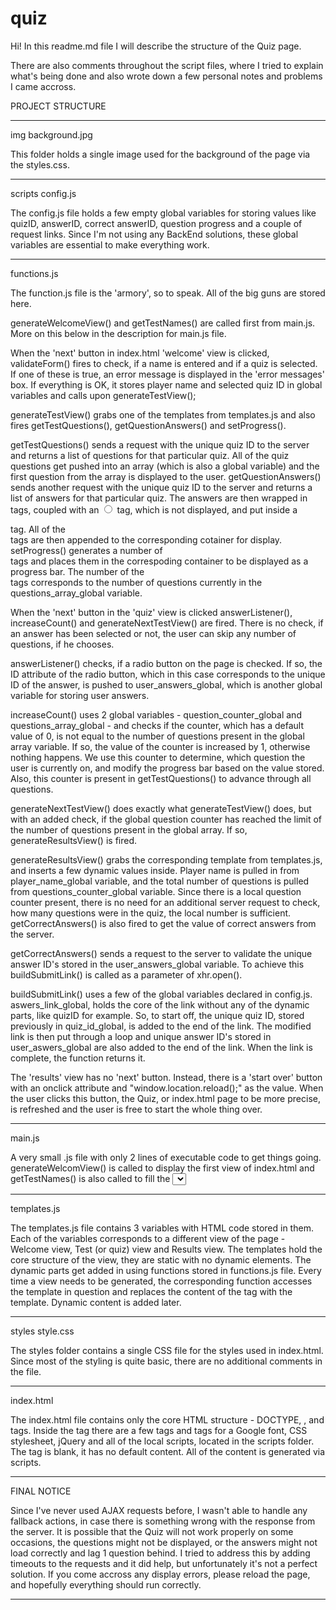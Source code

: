# quiz

Hi!
In this readme.md file I will describe the structure of the Quiz page.

There are also comments throughout the script files, where I tried to explain what's being done and also wrote down
a few personal notes and problems I came accross.

PROJECT STRUCTURE

----------------------------------------------------------------------------------------------------------------
img
  background.jpg
 
This folder holds a single image used for the background of the page via the styles.css.

----------------------------------------------------------------------------------------------------------------

scripts
  config.js
  
 The config.js file holds a few empty global variables for storing values like quizID, answerID, correct answerID, 
 question progress and a couple of request links. Since I'm not using any BackEnd solutions, these global variables are 
 essential to make everything work.
 
----------------------------------------------------------------------------------------------------------------

  functions.js
  
 The function.js file is the 'armory', so to speak. All of the big guns are stored here.
 
 generateWelcomeView() and getTestNames() are called first from main.js. More on this below in the description for main.js file.
 
 When the 'next' button in index.html 'welcome' view is clicked, validateForm() fires to check, if a name is entered and 
 if a quiz is selected. If one of these is true, an error message is displayed in the 'error messages' box. If everything is 
 OK, it stores player name and selected quiz ID in global variables and calls upon generateTestView();
 
 generateTestView() grabs one of the templates from templates.js and also fires getTestQuestions(), getQuestionAnswers() and 
 setProgress().
 
 getTestQuestions() sends a request with the unique quiz ID to the server and returns a list of questions for that particular quiz. 
 All of the quiz questions get pushed into an array (which is also a global variable) and the first question from the array 
 is displayed to the user.
 getQuestionAnswers() sends another request with the unique quiz ID to the server and returns a list of answers for that particular 
 quiz. The answers are then wrapped in <label> tags, coupled with an <input type="radio"> tag, which is not displayed, and put 
 inside a <div> tag. All of the <div> tags are then appended to the corresponding cotainer for display.
 setProgress() generates a number of <div> tags and places them in the correspoding container to be displayed as a progress bar. 
 The number of the <div> tags corresponds to the number of questions currently in the questions_array_global variable.
  
  When the 'next' button in the 'quiz' view is clicked answerListener(), increaseCount() and generateNextTestView() are fired. There 
  is no check, if an answer has been selected or not, the user can skip any number of questions, if he chooses.
  
  answerListener() checks, if a radio button on the page is checked. If so, the ID attribute of the radio button, which in this 
  case corresponds to the unique ID of the answer, is pushed to user_answers_global, which is another global variable for storing 
  user answers.
  
  increaseCount() uses 2 global variables - question_counter_global and questions_array_global - and checks if the counter, which 
  has a default value of 0, is not equal to the number of questions present in the global array variable. If so, the value of the 
  counter is increased by 1, otherwise nothing happens. We use this counter to determine, which question the user is currently on, 
  and modify the progress bar based on the value stored. Also, this counter is present in getTestQuestions() to advance through 
  all questions.
  
  generateNextTestView() does exactly what generateTestView() does, but with an added check, if the global question counter has 
  reached the limit of the number of questions present in the global array. If so, generateResultsView() is fired.
  
  generateResultsView() grabs the corresponding template from templates.js, and inserts a few dynamic values inside. Player name 
  is pulled in from player_name_global variable, and the total number of questions is pulled from questions_counter_global variable. 
  Since there is a local question counter present, there is no need for an additional server request to check, how many questions 
  were in the quiz, the local number is sufficient. getCorrectAnswers() is also fired to get the value of correct answers from the 
  server.
  
  getCorrectAnswers() sends a request to the server to validate the unique answer ID's stored in the user_answers_global variable. To 
  achieve this buildSubmitLink() is called as a parameter of xhr.open().
  
  buildSubmitLink() uses a few of the global variables declared in config.js. aswers_link_global, holds the core of the link without 
  any of the dynamic parts, like quizID for example. So, to start off, the unique quiz ID, stored previously in quiz_id_global, 
  is added to the end of the link. The modified link is then put through a loop and unique answer ID's stored in user_aswers_global 
  are also added to the end of the link. When the link is complete, the function returns it.
  
  The 'results' view has no 'next' button. Instead, there is a 'start over' button with an onclick attribute and
  "window.location.reload();" as the value. When the user clicks this button, the Quiz, or index.html page to be more precise, 
  is refreshed and the user is free to start the whole thing over.
 
----------------------------------------------------------------------------------------------------------------

  main.js
  
A very small .js file with only 2 lines of executable code to get things going. generateWelcomView() is called to display
the first view of index.html and getTestNames() is also called to fill the <select> tag with a list of available quizzes.
The rest of the flow is carried on from within other functions, for example, the next function in line to be executed
is validateForm(), which checks if a name is entered and if a quiz is selected, and if they are, calls for generateTestView(),
which carries the flow further.
  
----------------------------------------------------------------------------------------------------------------

  templates.js
  
 The templates.js file contains 3 variables with HTML code stored in them. Each of the variables corresponds to a 
 different view of the page - Welcome view, Test (or quiz) view and Results view. The templates hold the core structure
 of the view, they are static with no dynamic elements. The dynamic parts get added in using functions stored in functions.js
 file. Every time a view needs to be generated, the corresponding function accesses the template in question and replaces 
 the content of the <body> tag with the template. Dynamic content is added later.
  
----------------------------------------------------------------------------------------------------------------

styles
  style.css
  
 The styles folder contains a single CSS file for the styles used in index.html. Since most of the styling is quite basic,
 there are no additional comments in the file.
 
----------------------------------------------------------------------------------------------------------------

index.html

The index.html file contains only the core HTML structure - DOCTYPE, <html>, <head> and <body> tags. Inside the <head> tag
there are a few <meta> tags and <link> tags for a Google font, CSS stylesheet, jQuery and all of the local scripts, located in 
the scripts folder. The <body> tag is blank, it has no default content. All of the content is generated via scripts.
  
----------------------------------------------------------------------------------------------------------------

FINAL NOTICE

Since I've never used AJAX requests before, I wasn't able to handle any fallback actions, in case there is something 
wrong with the response from the server. It is possible that the Quiz will not work properly on some occasions, the questions 
might not be displayed, or the answers might not load correctly and lag 1 question behind. I tried to address this by adding 
timeouts to the requests and it did help, but unfortunately it's not a perfect solution. If you come accross any display errors, please reload the page, and hopefully everything should run correctly.

----------------------------------------------------------------------------------------------------------------


